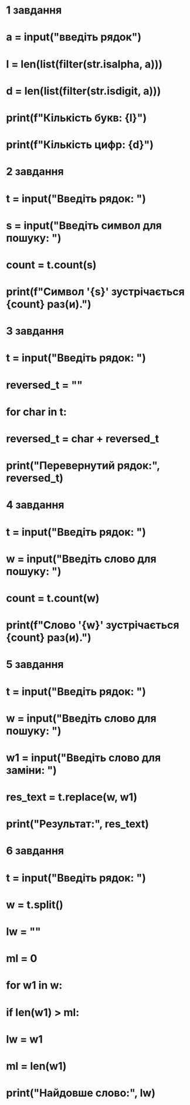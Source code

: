 # 1 завдання

# a = input("введіть рядок")
# l = len(list(filter(str.isalpha, a)))
# d = len(list(filter(str.isdigit, a)))
# print(f"Кількість букв: {l}")
# print(f"Кількість цифр: {d}")

# 2 завдання
# t = input("Введіть рядок: ")
# s = input("Введіть символ для пошуку: ")
# count = t.count(s)
# print(f"Символ '{s}' зустрічається {count} раз(и).")


# 3 завдання
# t = input("Введіть рядок: ")
# reversed_t = ""
# for char in t:
#     reversed_t = char + reversed_t 
# print("Перевернутий рядок:", reversed_t)

# 4 завдання
# t = input("Введіть рядок: ")
# w = input("Введіть слово для пошуку: ")
# count = t.count(w)
# print(f"Слово '{w}' зустрічається {count} раз(и).")

# 5 завдання
# t = input("Введіть рядок: ")
# w = input("Введіть слово для пошуку: ")
# w1 = input("Введіть слово для заміни: ")
# res_text = t.replace(w, w1)
# print("Результат:", res_text)

# 6 завдання
# t = input("Введіть рядок: ")
# w = t.split()
# lw = ""
# ml = 0

# for w1 in w:
#     if len(w1) > ml:
#         lw = w1
#         ml = len(w1)

# print("Найдовше слово:", lw)
